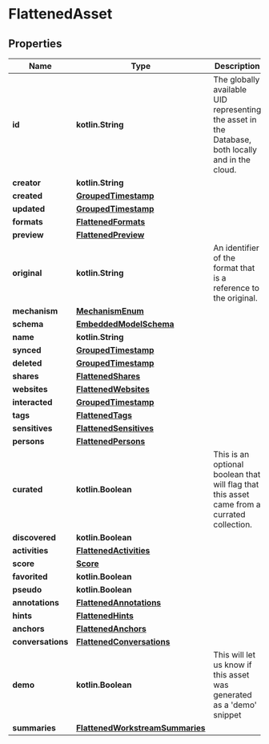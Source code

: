 
# FlattenedAsset

## Properties
Name | Type | Description | Notes
------------ | ------------- | ------------- | -------------
**id** | **kotlin.String** | The globally available UID representing the asset in the Database, both locally and in the cloud. | 
**creator** | **kotlin.String** |  | 
**created** | [**GroupedTimestamp**](GroupedTimestamp) |  | 
**updated** | [**GroupedTimestamp**](GroupedTimestamp) |  | 
**formats** | [**FlattenedFormats**](FlattenedFormats) |  | 
**preview** | [**FlattenedPreview**](FlattenedPreview) |  | 
**original** | **kotlin.String** | An identifier of the format that is a reference to the original. | 
**mechanism** | [**MechanismEnum**](MechanismEnum) |  | 
**schema** | [**EmbeddedModelSchema**](EmbeddedModelSchema) |  |  [optional]
**name** | **kotlin.String** |  |  [optional]
**synced** | [**GroupedTimestamp**](GroupedTimestamp) |  |  [optional]
**deleted** | [**GroupedTimestamp**](GroupedTimestamp) |  |  [optional]
**shares** | [**FlattenedShares**](FlattenedShares) |  |  [optional]
**websites** | [**FlattenedWebsites**](FlattenedWebsites) |  |  [optional]
**interacted** | [**GroupedTimestamp**](GroupedTimestamp) |  |  [optional]
**tags** | [**FlattenedTags**](FlattenedTags) |  |  [optional]
**sensitives** | [**FlattenedSensitives**](FlattenedSensitives) |  |  [optional]
**persons** | [**FlattenedPersons**](FlattenedPersons) |  |  [optional]
**curated** | **kotlin.Boolean** | This is an optional boolean that will flag that this asset came from a currated collection. |  [optional]
**discovered** | **kotlin.Boolean** |  |  [optional]
**activities** | [**FlattenedActivities**](FlattenedActivities) |  |  [optional]
**score** | [**Score**](Score) |  |  [optional]
**favorited** | **kotlin.Boolean** |  |  [optional]
**pseudo** | **kotlin.Boolean** |  |  [optional]
**annotations** | [**FlattenedAnnotations**](FlattenedAnnotations) |  |  [optional]
**hints** | [**FlattenedHints**](FlattenedHints) |  |  [optional]
**anchors** | [**FlattenedAnchors**](FlattenedAnchors) |  |  [optional]
**conversations** | [**FlattenedConversations**](FlattenedConversations) |  |  [optional]
**demo** | **kotlin.Boolean** | This will let us know if this asset was generated as a &#39;demo&#39; snippet |  [optional]
**summaries** | [**FlattenedWorkstreamSummaries**](FlattenedWorkstreamSummaries) |  |  [optional]



